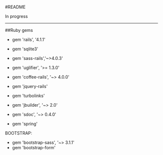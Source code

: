#README

In progress

---

##Ruby gems
* gem 'rails', '4.1.1'

* gem 'sqlite3'

* gem 'sass-rails','~>4.0.3'

* gem 'uglifier', '>= 1.3.0'

* gem 'coffee-rails', '~> 4.0.0'

* gem 'jquery-rails'

* gem 'turbolinks'

* gem 'jbuilder', '~> 2.0'

* gem 'sdoc', '~> 0.4.0'
 
* gem 'spring'

BOOTSTRAP:

* gem 'bootstrap-sass', '~> 3.1.1'
* gem 'bootstrap-form'


